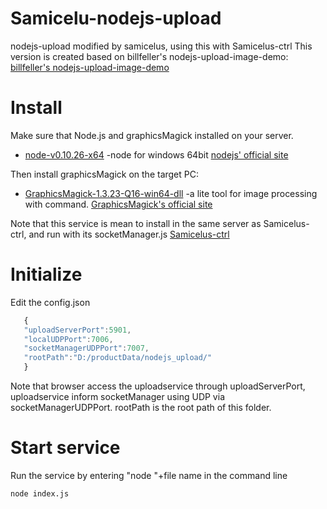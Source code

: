# Samicelu-nodejs-upload
nodejs-upload modified by samicelus, using this with Samicelus-ctrl
This version is created based on billfeller's nodejs-upload-image-demo:
[billfeller's nodejs-upload-image-demo](https://github.com/billfeller/nodejs-upload-image-demo.git)

Install
================

Make sure that Node.js and graphicsMagick installed on your server.
* [node-v0.10.26-x64](http://pan.baidu.com/s/1i3JbpIl) -node for windows 64bit
[nodejs' official site](https://nodejs.org/en/)

Then install graphicsMagick on the target PC:
* [GraphicsMagick-1.3.23-Q16-win64-dll](http://pan.baidu.com/s/1mgxq2da) -a lite tool for image processing with command.
[GraphicsMagick's official site](http://www.graphicsmagick.org/)

Note that this service is mean to install in the same server as Samicelus-ctrl, and run with its socketManager.js
[Samicelus-ctrl](https://github.com/Samicelus/samicelus-ctrl)


Initialize
================

Edit the config.json
```js
   {
   "uploadServerPort":5901,
   "localUDPPort":7006,
   "socketManagerUDPPort":7007,
   "rootPath":"D:/productData/nodejs_upload/"
   }
```

Note that browser access the uploadservice through uploadServerPort, uploadservice inform socketManager using UDP via socketManagerUDPPort.
rootPath is the root path of this folder.


Start service
================

Run the service by entering "node "+file name in the command line
```bush
node index.js
```
